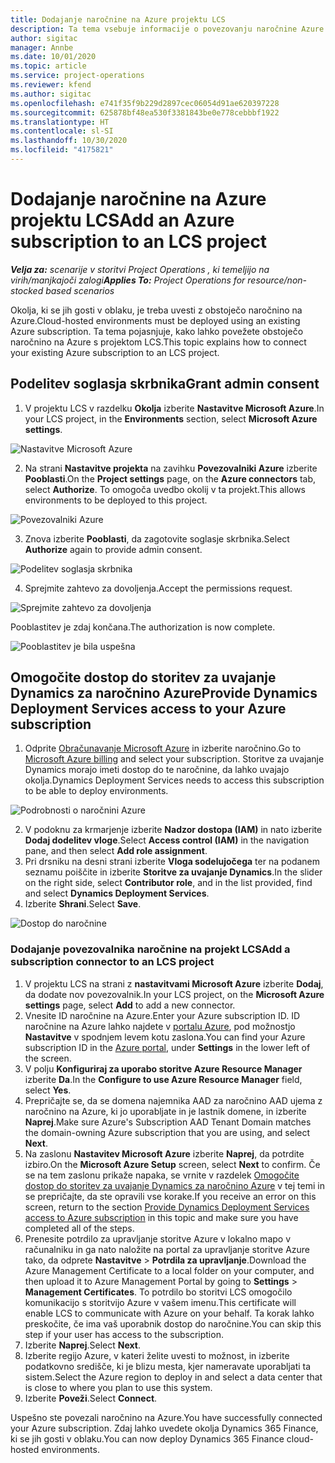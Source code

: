 ```yaml
---
title: Dodajanje naročnine na Azure projektu LCS
description: Ta tema vsebuje informacije o povezovanju naročnine Azure s projektom LCS.
author: sigitac
manager: Annbe
ms.date: 10/01/2020
ms.topic: article
ms.service: project-operations
ms.reviewer: kfend
ms.author: sigitac
ms.openlocfilehash: e741f35f9b229d2897cec06054d91ae620397228
ms.sourcegitcommit: 625878bf48ea530f3381843be0e778cebbbf1922
ms.translationtype: HT
ms.contentlocale: sl-SI
ms.lasthandoff: 10/30/2020
ms.locfileid: "4175821"
---
```

# <a name="add-an-azure-subscription-to-an-lcs-project"></a><span data-ttu-id="28303-103">Dodajanje naročnine na Azure projektu LCS</span><span class="sxs-lookup"><span data-stu-id="28303-103">Add an Azure subscription to an LCS project</span></span>

<span data-ttu-id="28303-104">_**Velja za:** scenarije v storitvi Project Operations , ki temeljijo na virih/manjkajoči zalogi_</span><span class="sxs-lookup"><span data-stu-id="28303-104">_**Applies To:** Project Operations for resource/non-stocked based scenarios_</span></span>

<span data-ttu-id="28303-105">Okolja, ki se jih gosti v oblaku, je treba uvesti z obstoječo naročnino na Azure.</span><span class="sxs-lookup"><span data-stu-id="28303-105">Cloud-hosted environments must be deployed using an existing Azure subscription.</span></span> <span data-ttu-id="28303-106">Ta tema pojasnjuje, kako lahko povežete obstoječo naročnino na Azure s projektom LCS.</span><span class="sxs-lookup"><span data-stu-id="28303-106">This topic explains how to connect your existing Azure subscription to an LCS project.</span></span> 

## <a name="grant-admin-consent"></a><span data-ttu-id="28303-107">Podelitev soglasja skrbnika</span><span class="sxs-lookup"><span data-stu-id="28303-107">Grant admin consent</span></span>

1. <span data-ttu-id="28303-108">V projektu LCS v razdelku **Okolja** izberite **Nastavitve Microsoft Azure**.</span><span class="sxs-lookup"><span data-stu-id="28303-108">In your LCS project, in the **Environments** section, select **Microsoft Azure settings**.</span></span>

![Nastavitve Microsoft Azure](./media/1MicrosoftAzureSettings.png)

2. <span data-ttu-id="28303-110">Na strani **Nastavitve projekta** na zavihku **Povezovalniki Azure** izberite **Pooblasti**.</span><span class="sxs-lookup"><span data-stu-id="28303-110">On the **Project settings** page, on the **Azure connectors** tab, select **Authorize**.</span></span> <span data-ttu-id="28303-111">To omogoča uvedbo okolij v ta projekt.</span><span class="sxs-lookup"><span data-stu-id="28303-111">This allows environments to be deployed to this project.</span></span>

![Povezovalniki Azure](./media/2AzureConnectors.png)

3. <span data-ttu-id="28303-113">Znova izberite **Pooblasti**, da zagotovite soglasje skrbnika.</span><span class="sxs-lookup"><span data-stu-id="28303-113">Select **Authorize** again to provide admin consent.</span></span>

![Podelitev soglasja skrbnika](./media/3GrantAdminConsent.png)

4. <span data-ttu-id="28303-115">Sprejmite zahtevo za dovoljenja.</span><span class="sxs-lookup"><span data-stu-id="28303-115">Accept the permissions request.</span></span>

![Sprejmite zahtevo za dovoljenja](./media/4AcceptPermissionRequest.png)

<span data-ttu-id="28303-117">Pooblastitev je zdaj končana.</span><span class="sxs-lookup"><span data-stu-id="28303-117">The authorization is now complete.</span></span> 

![Pooblastitev je bila uspešna](./media/5AuthorizationComplete.png)

## <a name="provide-dynamics-deployment-services-access-to-your-azure-subscription"></a><a name="provide"></a><span data-ttu-id="28303-119">Omogočite dostop do storitev za uvajanje Dynamics za naročnino Azure</span><span class="sxs-lookup"><span data-stu-id="28303-119">Provide Dynamics Deployment Services access to your Azure subscription</span></span>

1. <span data-ttu-id="28303-120">Odprite [Obračunavanje Microsoft Azure](https://portal.azure.com/#blade/Microsoft\_Azure\_Billing/SubscriptionsBlade) in izberite naročnino.</span><span class="sxs-lookup"><span data-stu-id="28303-120">Go to [Microsoft Azure billing](https://portal.azure.com/#blade/Microsoft\_Azure\_Billing/SubscriptionsBlade) and select your subscription.</span></span> <span data-ttu-id="28303-121">Storitve za uvajanje Dynamics morajo imeti dostop do te naročnine, da lahko uvajajo okolja.</span><span class="sxs-lookup"><span data-stu-id="28303-121">Dynamics Deployment Services needs to access this subscription to be able to deploy environments.</span></span>

![Podrobnosti o naročnini Azure](./media/6AzureSubscription.png)

2. <span data-ttu-id="28303-123">V podoknu za krmarjenje izberite **Nadzor dostopa (IAM)** in nato izberite **Dodaj dodelitev vloge**.</span><span class="sxs-lookup"><span data-stu-id="28303-123">Select **Access control (IAM)** in the navigation pane, and then select **Add role assignment**.</span></span>
3. <span data-ttu-id="28303-124">Pri drsniku na desni strani izberite **Vloga sodelujočega** ter na podanem seznamu poiščite in izberite **Storitve za uvajanje Dynamics**.</span><span class="sxs-lookup"><span data-stu-id="28303-124">In the slider on the right side, select **Contributor role**, and in the list provided, find and select **Dynamics Deployment Services**.</span></span> 
4. <span data-ttu-id="28303-125">Izberite **Shrani**.</span><span class="sxs-lookup"><span data-stu-id="28303-125">Select **Save**.</span></span>

![Dostop do naročnine](./media/7SubscriptionAccess.png)

### <a name="add-a-subscription-connector-to-an-lcs-project"></a><span data-ttu-id="28303-127">Dodajanje povezovalnika naročnine na projekt LCS</span><span class="sxs-lookup"><span data-stu-id="28303-127">Add a subscription connector to an LCS project</span></span>

1. <span data-ttu-id="28303-128">V projektu LCS na strani z **nastavitvami Microsoft Azure** izberite **Dodaj**, da dodate nov povezovalnik.</span><span class="sxs-lookup"><span data-stu-id="28303-128">In your LCS project, on the **Microsoft Azure settings** page, select **Add** to add a new connector.</span></span>
2. <span data-ttu-id="28303-129">Vnesite ID naročnine na Azure.</span><span class="sxs-lookup"><span data-stu-id="28303-129">Enter your Azure subscription ID.</span></span> <span data-ttu-id="28303-130">ID naročnine na Azure lahko najdete v [portalu Azure](https://ms.portal.azure.com/), pod možnostjo **Nastavitve** v spodnjem levem kotu zaslona.</span><span class="sxs-lookup"><span data-stu-id="28303-130">You can find your Azure subscription ID in the [Azure portal](https://ms.portal.azure.com/), under  **Settings**  in the lower left of the screen.</span></span>
3. <span data-ttu-id="28303-131">V polju **Konfiguriraj za uporabo storitve Azure Resource Manager** izberite **Da**.</span><span class="sxs-lookup"><span data-stu-id="28303-131">In the **Configure to use Azure Resource Manager** field, select **Yes**.</span></span>
4. <span data-ttu-id="28303-132">Prepričajte se, da se domena najemnika AAD za naročnino AAD ujema z naročnino na Azure, ki jo uporabljate in je lastnik domene, in izberite **Naprej**.</span><span class="sxs-lookup"><span data-stu-id="28303-132">Make sure Azure's Subscription AAD Tenant Domain matches the domain-owning Azure subscription that you are using, and select **Next**.</span></span>
5. <span data-ttu-id="28303-133">Na zaslonu **Nastavitev Microsoft Azure** izberite **Naprej**, da potrdite izbiro.</span><span class="sxs-lookup"><span data-stu-id="28303-133">On the **Microsoft Azure Setup** screen, select **Next** to confirm.</span></span> <span data-ttu-id="28303-134">Če se na tem zaslonu prikaže napaka, se vrnite v razdelek [Omogočite dostop do storitev za uvajanje Dynamics za naročnino Azure](#provide) v tej temi in se prepričajte, da ste opravili vse korake.</span><span class="sxs-lookup"><span data-stu-id="28303-134">If you receive an error on this screen, return to the section [Provide Dynamics Deployment Services access to Azure subscription](#provide) in this topic and make sure you have completed all of the steps.</span></span>
6. <span data-ttu-id="28303-135">Prenesite potrdilo za upravljanje storitve Azure v lokalno mapo v računalniku in ga nato naložite na portal za upravljanje storitve Azure tako, da odprete **Nastavitve** > **Potrdila za upravljanje**.</span><span class="sxs-lookup"><span data-stu-id="28303-135">Download the Azure Management Certificate to a local folder on your computer, and then upload it to Azure Management Portal by going to **Settings** > **Management Certificates**.</span></span> <span data-ttu-id="28303-136">To potrdilo bo storitvi LCS omogočilo komunikacijo s storitvijo Azure v vašem imenu.</span><span class="sxs-lookup"><span data-stu-id="28303-136">This certificate will enable LCS to communicate with Azure on your behalf.</span></span> <span data-ttu-id="28303-137">Ta korak lahko preskočite, če ima vaš uporabnik dostop do naročnine.</span><span class="sxs-lookup"><span data-stu-id="28303-137">You can skip this step if your user has access to the subscription.</span></span>
7. <span data-ttu-id="28303-138">Izberite **Naprej**.</span><span class="sxs-lookup"><span data-stu-id="28303-138">Select  **Next**.</span></span>
8. <span data-ttu-id="28303-139">Izberite regijo Azure, v kateri želite uvesti to možnost, in izberite podatkovno središče, ki je blizu mesta, kjer nameravate uporabljati ta sistem.</span><span class="sxs-lookup"><span data-stu-id="28303-139">Select the Azure region to deploy in and select a data center that is close to where you plan to use this system.</span></span>
9.  <span data-ttu-id="28303-140">Izberite **Poveži**.</span><span class="sxs-lookup"><span data-stu-id="28303-140">Select  **Connect**.</span></span>

<span data-ttu-id="28303-141">Uspešno ste povezali naročnino na Azure.</span><span class="sxs-lookup"><span data-stu-id="28303-141">You have successfully connected your Azure subscription.</span></span> <span data-ttu-id="28303-142">Zdaj lahko uvedete okolja Dynamics 365 Finance, ki se jih gosti v oblaku.</span><span class="sxs-lookup"><span data-stu-id="28303-142">You can now deploy Dynamics 365 Finance cloud-hosted environments.</span></span>



